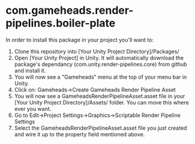 # com.gameheads.render-pipelines.boiler-plate

In order to install this package in your project you'll want to:
1) Clone this repository into [Your Unity Project Directory]/Packages/
2) Open [Your Unity Project] in Unity. It will automatically download the package's dependancy (com.unity.render-pipelines.core) from github and install it.
5) You will now see a "Gameheads" menu at the top of your menu bar in Unity.
6) Click on: Gameheads->Create Gameheads Render Pipeline Asset
7) You will now see a GameheadsRenderPipelineAsset.asset file in your [Your Unity Project Directory]/Assets/ folder. You can move this where ever you want.
7) Go to Edit->Project Settings->Graphics->Scriptable Render Pipeline Settings
8) Select the GameheadsRenderPipelineAsset.asset file you just created and wire it up to the property field mentioned above.
